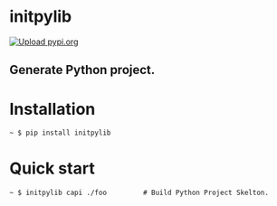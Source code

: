 # initpylib
[![Upload pypi.org](https://github.com/kirin123kirin/initpylib/actions/workflows/pypi.yml/badge.svg?branch=v0.1.6)](https://github.com/kirin123kirin/initpylib/actions/workflows/pypi.yml)

## Generate Python project.


# Installation
```shell
~ $ pip install initpylib
```

# Quick start
```shell
~ $ initpylib capi ./foo         # Build Python Project Skelton.
```
